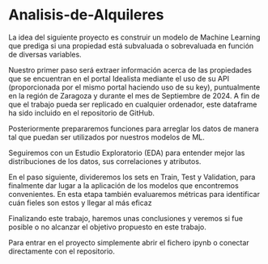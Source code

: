 # Analisis-de-Alquileres

La idea del siguiente proyecto es construir un modelo de Machine Learning que prediga si una propiedad está subvaluada o sobrevaluada en función de diversas variables.

Nuestro primer paso será extraer información acerca de las propiedades que se encuentran en el portal Idealista mediante el uso de su API (proporcionada por el mismo portal haciendo uso de su key), puntualmente en la región de Zaragoza y durante el mes de Septiembre de 2024. A fin de que el trabajo pueda ser replicado en cualquier ordenador, este dataframe ha sido incluido en el repositorio de GitHub.

Posteriormente prepararemos funciones para arreglar los datos de manera tal que puedan ser utilizados por nuestros modelos de ML.

Seguiremos con un Estudio Exploratorio (EDA) para entender mejor las distribuciones de los datos, sus correlaciones y atributos.

En el paso siguiente, divideremos los sets en Train, Test y Validation, para finalmente dar lugar a la aplicación de los modelos que encontremos convenientes. En esta etapa también evaluaremos métricas para identificar cuán fieles son estos y llegar al más eficaz

Finalizando este trabajo, haremos unas conclusiones y veremos si fue posible o no alcanzar el objetivo propuesto en este trabajo.

Para entrar en el proyecto simplemente abrir el fichero ipynb o conectar directamente con el repositorio.

